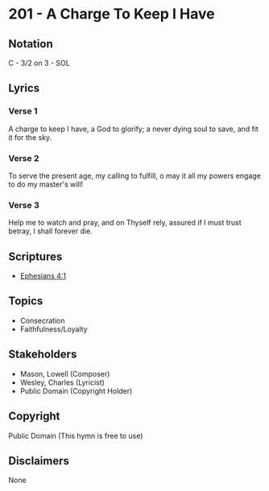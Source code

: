 # 201 - A Charge To Keep I Have

## Notation

C - 3/2 on 3 - SOL

## Lyrics

### Verse 1

A charge to keep I have, a God to glorify; a never dying soul to save, and fit it for the sky.

### Verse 2

To serve the present age, my calling to fulfill, o may it all my powers engage to do my master's will!

### Verse 3

Help me to watch and pray, and on Thyself rely, assured if I must trust betray, I shall forever die.


## Scriptures

- [Ephesians 4:1](https://www.biblegateway.com/passage/?search=Ephesians%204%3A1)

## Topics

- Consecration
- Faithfulness/Loyalty

## Stakeholders

- Mason, Lowell (Composer)
- Wesley, Charles (Lyricist)
- Public Domain (Copyright Holder)

## Copyright

Public Domain
(This hymn is free to use)

## Disclaimers

None

